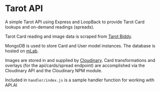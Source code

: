 # Tarot API

A simple Tarot API using Express and LoopBack to provide Tarot Card lookups and on-demand readings (spreads).

Tarot Card reading and image data is scraped from [Tarot Biddy](https://tarotbiddy.com). 

MongoDB is used to store Card and User model instances. The database is hosted on [mLab](https://mlab.com).

Images are stored in and supplied by [Cloudinary](https://cloudinary.com). Card transformations and overlays (for the api/cards/spread endpoint) are accomplished via the Cloudinary API and the Cloudinary NPM module.

Included in `handler/index.js` is a sample handler function for working with API.AI